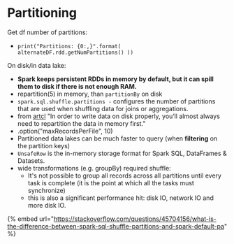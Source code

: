 # Partitioning

Get df number of partitions: 

* `print("Partitions: {0:,}".format( alternateDF.rdd.getNumPartitions() ))`

On disk/in data lake: 

* **Spark keeps persistent RDDs in memory by default, but it can spill them to disk if there is not enough RAM.**
* repartition\(5\) in memory, than `partitionBy` on disk
* `spark.sql.shuffle.partitions -` configures the number of partitions that are used when shuffling data for joins or aggregations.
*  from [artcl](https://mungingdata.com/apache-spark/partitionby/#:~:text=Spark%20writers%20allow%20for%20data,partitioned%20data%20lake%20is%20hard.) "In order to write data on disk properly, you’ll almost always need to repartition the data in memory first."
* .option\("maxRecordsPerFile", 10\)
* Partitioned data lakes can be much faster to query \(when **filtering** on the partition keys\)
* `UnsafeRow` is the in-memory storage format for Spark SQL, DataFrames & Datasets.
* wide transformations \(e.g. groupBy\) required shuffle: 
  * It's not possible to group all records across all partitions until every task is complete \(it is the point at which all the tasks must synchronize\)
  * this is also a significant performance hit: disk IO, network IO and more disk IO.



{% embed url="https://stackoverflow.com/questions/45704156/what-is-the-difference-between-spark-sql-shuffle-partitions-and-spark-default-pa" %}



